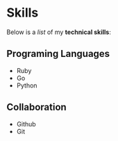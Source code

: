 # Skills

Below is a _list_ of my **technical skills**:

## Programing Languages
- Ruby
- Go
- Python

## Collaboration
- Github
- Git
